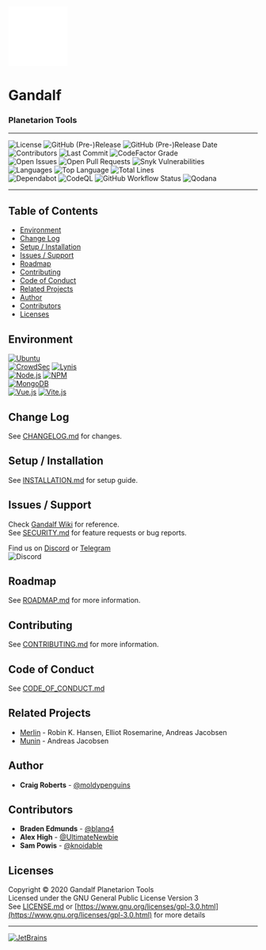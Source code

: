 <picture>
  <source media="(prefers-color-scheme: dark)" srcset=".github/images/dark.png">
  <source media="(prefers-color-scheme: light)" srcset=".github/images/light.png">
  <img alt="logo" src=".github/images/dark.png">
</picture>
<h1>Gandalf</h1>
<h3>Planetarion Tools</h3>

***  
![License](https://img.shields.io/github/license/moldypenguins/Gandalf?logo=GNU&style=for-the-badge)
![GitHub (Pre-)Release](https://img.shields.io/github/v/release/moldypenguins/Gandalf?include_prereleases&label=Version&logo=GitHub&style=for-the-badge)
![GitHub (Pre-)Release Date](https://img.shields.io/github/release-date-pre/moldypenguins/Gandalf?logo=GitHub&style=for-the-badge)  
![Contributors](https://img.shields.io/github/contributors/moldypenguins/Gandalf?style=for-the-badge&logo=GitHub)
![Last Commit](https://img.shields.io/github/last-commit/moldypenguins/Gandalf?style=for-the-badge&logo=GitHub)
![CodeFactor Grade](https://img.shields.io/codefactor/grade/github/moldypenguins/Gandalf?style=for-the-badge&label=Code%20Grade&logo=CodeFactor)  
![Open Issues](https://img.shields.io/github/issues-raw/moldypenguins/Gandalf?style=for-the-badge&logo=GitHub)
![Open Pull Requests](https://img.shields.io/github/issues-pr-raw/moldypenguins/Gandalf?style=for-the-badge&logo=GitHub)
![Snyk Vulnerabilities](https://img.shields.io/snyk/vulnerabilities/github/moldypenguins/Gandalf?style=for-the-badge&logo=Snyk)  
![Languages](https://img.shields.io/github/languages/count/moldypenguins/Gandalf?style=for-the-badge&logo=GitHub)
![Top Language](https://img.shields.io/github/languages/top/moldypenguins/Gandalf?style=for-the-badge&logo=GitHub)
![Total Lines](https://img.shields.io/tokei/lines/github/moldypenguins/Gandalf?style=for-the-badge&logo=GitHub)  
![Dependabot](https://img.shields.io/static/v1?style=for-the-badge&label=Dependabot&message=enabled&color=33CC11&logo=Dependabot)
![CodeQL](https://img.shields.io/github/actions/workflow/status/moldypenguins/Gandalf/codeql-analysis.yml?label=CodeQL&logo=github&style=for-the-badge)
![GitHub Workflow Status](https://img.shields.io/github/actions/workflow/status/moldypenguins/Gandalf/eslint.yml?label=ESLint&logo=eslint&style=for-the-badge)
![Qodana](https://img.shields.io/github/actions/workflow/status/moldypenguins/Gandalf/code_quality.yml?label=Qodana&logo=jetbrains&style=for-the-badge)  
***  

## Table of Contents
* [Environment](#environment)
* [Change Log](#change-log)
* [Setup / Installation](#setup-/-installation)
* [Issues / Support](#issues-/-support)
* [Roadmap](#roadmap)
* [Contributing](#contributing)
* [Code of Conduct](#code-of-conduct)
* [Related Projects](#related-projects)
* [Author](#author)
* [Contributors](#contributors)
* [Licenses](#licenses)


## Environment
[![Ubuntu](https://img.shields.io/static/v1?style=for-the-badge&logo=Ubuntu&label=Ubuntu&message=20.04.5/22.04.1&color=E95420)](https://ubuntu.com/)  
[![CrowdSec](https://img.shields.io/static/v1?style=for-the-badge&logo=Linux&label=CrowdSec&message=>=1.4.0&color=FCC624)](https://crowdsec.net/) 
[![Lynis](https://img.shields.io/static/v1?style=for-the-badge&logo=Linux&label=Lynis&message=3.0.8&color=FCC624)](https://cisofy.com/lynis/)  
[![Node.js](https://img.shields.io/static/v1?style=for-the-badge&logo=Node.js&label=Node.js&message=>=16.19.0&color=339933)](https://nodejs.org/)
[![NPM](https://img.shields.io/static/v1?style=for-the-badge&logo=NPM&label=NPM&message=>=8.19.3&color=990000)](https://www.npmjs.com/)  
[![MongoDB](https://img.shields.io/static/v1?style=for-the-badge&logo=MongoDB&label=MongoDB&message=6.0.3&color=47A248)](https://www.mongodb.com/)  
[![Vue.js](https://img.shields.io/static/v1?style=for-the-badge&logo=Vue.js&label=Vue.js&message=3.2.45&color=339933)](https://vuejs.io/) 
[![Vite.js](https://img.shields.io/static/v1?style=for-the-badge&logo=Vite&label=Vite&message=2.0&color=339933)](https://github.com/antfu/vite)  


## Change Log
See [CHANGELOG.md](CHANGELOG.md) for changes.  


## Setup / Installation
See [INSTALLATION.md](INSTALLATION.md) for setup guide.  


## Issues / Support
Check [Gandalf Wiki](https://github.com/moldypenguins/Gandalf/wiki) for reference.  
See [SECURITY.md](SECURITY.md) for feature requests or bug reports.  

Find us on [Discord](https://discord.gg/Ean6FvV) or [Telegram](https://t.me/+UkMZETiCNjWhtg_D)  
![Discord](https://img.shields.io/discord/481232479693307904?label=%23wtf&logo=discord&style=flat-square)

## Roadmap
See [ROADMAP.md](ROADMAP.md) for more information.


## Contributing
See [CONTRIBUTING.md](CONTRIBUTING.md) for more information. 


## Code of Conduct
See [CODE_OF_CONDUCT.md](CODE_OF_CONDUCT.md) 


## Related Projects
* [Merlin](https://github.com/ellonweb/merlin) - Robin K. Hansen, Elliot Rosemarine, Andreas Jacobsen 
* [Munin](https://github.com/munin/munin) - Andreas Jacobsen 


## Author
* **Craig Roberts** - [@moldypenguins](https://t.me/moldypenguins)


## Contributors
* **Braden Edmunds** - [@blanq4](https://t.me/blanq4)
* **Alex High** - [@UltimateNewbie](https://t.me/UltimateNewbie)
* **Sam Powis** - [@knoidable](https://t.me/knoidable)


## Licenses
Copyright © 2020 Gandalf Planetarion Tools  
Licensed under the GNU General Public License Version 3  
See [LICENSE.md](LICENSE.md) or [https://www.gnu.org/licenses/gpl-3.0.html](https://www.gnu.org/licenses/gpl-3.0.html) for more details
*** 
[![JetBrains](https://img.shields.io/badge/JetBrains-Official-E97A31?style=for-the-badge&logo=JetBrains)](https://www.jetbrains.com/)  
